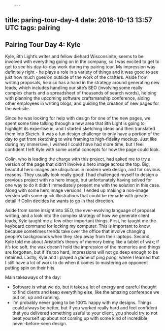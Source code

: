   		---
title: paring-tour-day-4
date: 2016-10-13 13:57 UTC
tags: pairing
---

<section class="article-container">

<h1>Pairing Tour Day 4: Kyle</h1>

<p>Kyle, 8th Light’s writer and fellow diehard Wisconsinite, seems to be involved with everything going on in the company, so I was excited to get to get to see his day-to-day work during my pairing tour. My impression was definitely right - he plays a role in a variety of things and it was good to see just how much goes on outside of the work of the crafters. Aside from writing proposals, he also has a hand in the strategy around generating new leads, which includes handling our site’s SEO (involving some really complex charts and a spreadsheet of thousands of search words), helping with planning the upcoming software craftsmanship conference, aiding other employees in writing blogs, and guiding the creation of new pages for the website.</p>

<p>Since he was looking for help with design for one of the new pages, we spent some time talking through a new area that 8th Light is going to highlight its expertise in, and I started sketching ideas and then translated them into Sketch. It was a fun design challenge to only have a portion of the day to get from sketching to wire framing to high-fidelity mockup. Just like during my immersive, I wished I could have had more time, but I feel confident I left Kyle with some useful concepts for how the page could look.</p>

<p>Colin, who is leading the charge with this project, had asked me to try a version of the page that didn’t involve a hero image across the top. Big, beautiful hero images are ubiquitous in modern web design, and for obvious reasons. They usually look really good! I had challenged myself to design a previous project with no hero image, but unfortunately having solved for one way to do it didn’t immediately present me with the solution in this case. Along with some hero image versions, I ended up making a non-image version with some quick illustrations that could be remade with greater detail if Colin decides he wants to go in that direction.</p>

<p>Aside from some insight into SEO, the ever-evolving language of proposal writing, and a look into the complex strategy of how we generate client leads, Kyle taught me a few other important things. First, he taught me the keyboard command for locking my computer. This is important to know, because sometimes trends take over the office that involve changing people’s backgrounds when they step away from their laptops. Second, Kyle told me about Aristotle’s theory of memory being like a tablet of wax; if it’s too soft, the wax doesn’t hold the impression of the memories and things are forgotten, but if it’s too hard, impressions will not go deep enough to be retained. Lastly, Kyle and I played a game of ping pong, where I learned that I still have a lot of work to do when it comes to mastering an opponent putting spin on their hits.</p>

<p>Main takeaways of the day:</p>

<ul>
	<li>Software is what we do, but it takes a lot of energy and careful thought to find clients and keep everything else, like the amazing conference we put on, up and running.</li>
	<li>I’m probably never going to be 100% happy with my designs. Things could always be better, but if you worked really hard and feel confident that you delivered something useful to your client, you should try to not beat yourself up about not coming up with some kind of incredible, never-before-seen design.</li>
</ul>

</section>


